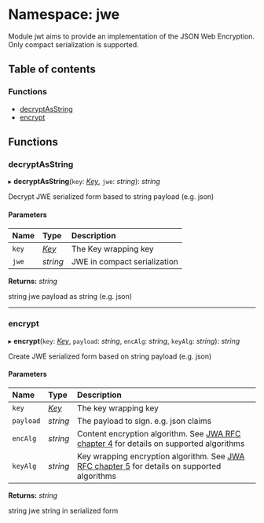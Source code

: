 # Namespace: jwe

Module jwt aims to provide an implementation of the JSON Web Encryption.
Only compact serialization is supported.

## Table of contents

### Functions

- [decryptAsString](jwe.md#decryptasstring)
- [encrypt](jwe.md#encrypt)

## Functions

### decryptAsString

▸ **decryptAsString**(`key`: [*Key*](../interfaces/jwk.key.md), `jwe`: *string*): *string*

Decrypt JWE serialized form based to string payload (e.g. json)

#### Parameters

| Name | Type | Description |
| :------ | :------ | :------ |
| `key` | [*Key*](../interfaces/jwk.key.md) | The Key wrapping key |
| `jwe` | *string* | JWE in compact serialization |

**Returns:** *string*

string jwe payload as string (e.g. json)

___

### encrypt

▸ **encrypt**(`key`: [*Key*](../interfaces/jwk.key.md), `payload`: *string*, `encAlg`: *string*, `keyAlg`: *string*): *string*

Create JWE serialized form based on string payload (e.g. json)

#### Parameters

| Name | Type | Description |
| :------ | :------ | :------ |
| `key` | [*Key*](../interfaces/jwk.key.md) | The key wrapping key |
| `payload` | *string* | The payload to sign. e.g. json claims |
| `encAlg` | *string* | Content encryption algorithm. See [JWA RFC chapter 4](https://www.rfc-editor.org/rfc/rfc7518#section-4.1) for details on supported algorithms |
| `keyAlg` | *string* | Key wrapping encryption algorithm. See [JWA RFC chapter 5](https://www.rfc-editor.org/rfc/rfc7518#section-5.1) for details on supported algorithms |

**Returns:** *string*

string jwe string in serialized form
